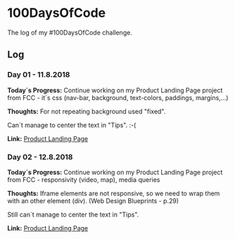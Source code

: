 # 100DaysOfCode

The log of my #100DaysOfCode challenge.

## Log

### Day 01 - 11.8.2018
**Today´s Progress:** Continue working on my Product Landing Page project from FCC - it´s css (nav-bar, background, text-colors, paddings, margins,...)

**Thoughts:** For not repeating background used "fixed". 

Can´t manage to center the text in "Tips". :-(

**Link:** [Product Landing Page](https://codepen.io/mmajam/pen/PBBoeg?editors=1100)

### Day 02 - 12.8.2018
**Today´s Progress:** Continue working on my Product Landing Page project from FCC - responsivity (video, map), media queries

**Thoughts:** Iframe elements are not responsive, so we need to wrap them with an other element (div). (Web Design Blueprints - p.29)

Still can´t manage to center the text in "Tips". 

**Link:** [Product Landing Page](https://codepen.io/mmajam/pen/PBBoeg?editors=1100)
